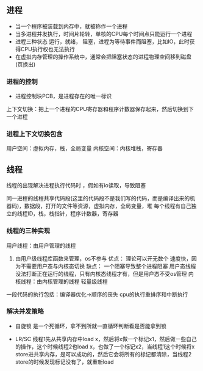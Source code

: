 ## 进程
- 当一个程序被装载到内存中，就被称作一个进程
- 当多进程并发执行，时间片轮转，单核的CPU每个时间点只能运行一个进程
- 进程三种状态 运行，就绪，
  阻塞，进程为等待事件而阻塞，比如IO，此时获得CPU执行权也无法执行
- 在虚拟内存管理的操作系统中，通常会把阻塞状态的进程物理空间移到磁盘(页换出)

### 进程的控制
- 进程控制块PCB，是进程存在的唯一标识

上下文切换：把上一个进程的CPU寄存器和程序计数器保存起来，然后切换到下一个进程

### 进程上下文切换包含
用户空间：虚拟内存，栈，全局变量
内核空间：内核堆栈，寄存器



## 线程
线程的出现解决进程执行代码时 ，假如有io读取，导致阻塞

同一进程的线程共享代码段(这里的代码段不是我们写的代码，而是编译出来的机器码)，数据段，打开的文件等资源，虚拟内存，全局变量，堆
每个线程有自己独立的线程ID，栈，栈指针，程序计数器，寄存器


### 线程的三种实现
用户线程：由用户管理的线程
1. 由用户级线程库函数来管理，os不参与
优点：
理论可以开无数个
速度快，因为不需要用户态与内核态切换
缺点：
一个阻塞导致整个进程阻塞
用户态线程没法打断正在运行的线程，只有内核态线程才有，但是用户态不受os管理
内核线程：由内核管理的线程
轻量级线程


一段代码的执行包括：编译器优化->顺序的丧失  cpu的执行重排序和中断执行
### 解决并发策略
* 自旋锁
是一个死循环，拿不到所就一直循环判断看是否能拿到锁

* LR/SC
线程1先从共享内存中load x，然后将x做一个标记x1，然后做一些自己的操作，这个时候线程2也load x，也做了一个标记x2，当线程1这个时候将x store进共享内存，是可以成功的，然后它会将所有的标记都清除，当线程2 store的时候发现标记没有了，就重新load